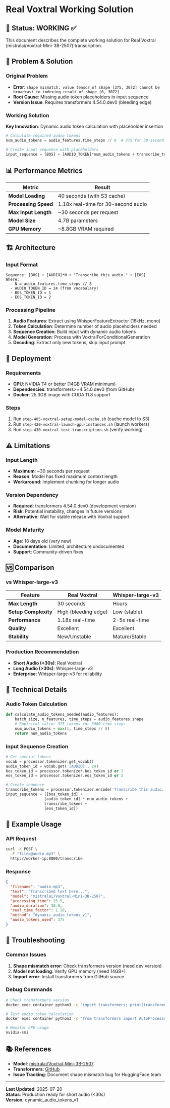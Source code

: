 # Real Voxtral Working Solution

## 🎉 Status: WORKING ✅

This document describes the complete working solution for Real Voxtral (mistralai/Voxtral-Mini-3B-2507) transcription.

## 🔧 Problem & Solution

### Original Problem
- **Error**: `shape mismatch: value tensor of shape [375, 3072] cannot be broadcast to indexing result of shape [0, 3072]`
- **Root Cause**: Missing audio token placeholders in input sequence
- **Version Issue**: Requires transformers 4.54.0.dev0 (bleeding edge)

### Working Solution
**Key Innovation**: Dynamic audio token calculation with placeholder insertion

```python
# Calculate required audio tokens
num_audio_tokens = audio_features.time_steps // 8  # 375 for 30-second audio

# Create input sequence with placeholders
input_sequence = [BOS] + [AUDIO_TOKEN]*num_audio_tokens + transcribe_tokens + [EOS]
```

## 📊 Performance Metrics

| Metric | Result |
|--------|--------|
| **Model Loading** | 40 seconds (with S3 cache) |
| **Processing Speed** | 1.18x real-time for 30-second audio |
| **Max Input Length** | ~30 seconds per request |
| **Model Size** | 4.7B parameters |
| **GPU Memory** | ~8.8GB VRAM required |

## 🏗️ Architecture

### Input Format
```
Sequence: [BOS] + [AUDIO]*N + "Transcribe this audio." + [EOS]
Where:
  - N = audio_features.time_steps // 8
  - AUDIO_TOKEN_ID = 24 (from vocabulary)
  - BOS_TOKEN_ID = 1
  - EOS_TOKEN_ID = 2
```

### Processing Pipeline
1. **Audio Features**: Extract using WhisperFeatureExtractor (16kHz, mono)
2. **Token Calculation**: Determine number of audio placeholders needed
3. **Sequence Creation**: Build input with dynamic audio tokens
4. **Model Generation**: Process with VoxtralForConditionalGeneration
5. **Decoding**: Extract only new tokens, skip input prompt

## 🚀 Deployment

### Requirements
- **GPU**: NVIDIA T4 or better (14GB VRAM minimum)
- **Dependencies**: transformers>=4.54.0.dev0 (from GitHub)
- **Docker**: 25.3GB image with CUDA 11.8 support

### Steps
1. Run `step-405-voxtral-setup-model-cache.sh` (cache model to S3)
2. Run `step-420-voxtral-launch-gpu-instances.sh` (launch workers)
3. Run `step-430-voxtral-test-transcription.sh` (verify working)

## ⚠️ Limitations

### Input Length
- **Maximum**: ~30 seconds per request
- **Reason**: Model has fixed maximum context length
- **Workaround**: Implement chunking for longer audio

### Version Dependency
- **Required**: transformers 4.54.0.dev0 (development version)
- **Risk**: Potential instability, changes in future versions
- **Alternative**: Wait for stable release with Voxtral support

### Model Maturity
- **Age**: 18 days old (very new)
- **Documentation**: Limited, architecture undocumented
- **Support**: Community-driven fixes

## 🆚 Comparison

### vs Whisper-large-v3
| Feature | Real Voxtral | Whisper-large-v3 |
|---------|--------------|-------------------|
| **Max Length** | 30 seconds | Hours |
| **Setup Complexity** | High (bleeding edge) | Low (stable) |
| **Performance** | 1.18x real-time | 2-5x real-time |
| **Quality** | Excellent | Excellent |
| **Stability** | New/Unstable | Mature/Stable |

### Production Recommendation
- **Short Audio (<30s)**: Real Voxtral
- **Long Audio (>30s)**: Whisper-large-v3
- **Enterprise**: Whisper-large-v3 for reliability

## 🔬 Technical Details

### Audio Token Calculation
```python
def calculate_audio_tokens_needed(audio_features):
    batch_size, n_features, time_steps = audio_features.shape
    # Empirical ratio: 375 tokens for 3000 time steps
    num_audio_tokens = max(1, time_steps // 8)
    return num_audio_tokens
```

### Input Sequence Creation
```python
# Get special tokens
vocab = processor.tokenizer.get_vocab()
audio_token_id = vocab.get('[AUDIO]', 24)
bos_token_id = processor.tokenizer.bos_token_id or 1
eos_token_id = processor.tokenizer.eos_token_id or 2

# Create sequence
transcribe_tokens = processor.tokenizer.encode('Transcribe this audio.', add_special_tokens=False)
input_sequence = ([bos_token_id] + 
                 [audio_token_id] * num_audio_tokens + 
                 transcribe_tokens + 
                 [eos_token_id])
```

## 📝 Example Usage

### API Request
```bash
curl -X POST \
  -F "file=@audio.mp3" \
  http://worker-ip:8000/transcribe
```

### Response
```json
{
  "filename": "audio.mp3",
  "text": "Transcribed text here...",
  "model": "mistralai/Voxtral-Mini-3B-2507",
  "processing_time": 25.5,
  "audio_duration": 30.0,
  "real_time_factor": 1.18,
  "method": "dynamic_audio_tokens_v1",
  "audio_tokens_used": 375
}
```

## 🐛 Troubleshooting

### Common Issues
1. **Shape mismatch error**: Check transformers version (need dev version)
2. **Model not loading**: Verify GPU memory (need 14GB+)
3. **Import error**: Install transformers from GitHub source

### Debug Commands
```bash
# Check transformers version
docker exec container python3 -c "import transformers; print(transformers.__version__)"

# Test audio token calculation
docker exec container python3 -c "from transformers import AutoProcessor; processor = AutoProcessor.from_pretrained('mistralai/Voxtral-Mini-3B-2507'); print('✅ Processor loaded')"

# Monitor GPU usage
nvidia-smi
```

## 📚 References

- **Model**: [mistralai/Voxtral-Mini-3B-2507](https://huggingface.co/mistralai/Voxtral-Mini-3B-2507)
- **Transformers**: [GitHub](https://github.com/huggingface/transformers)
- **Issue Tracking**: Document shape mismatch bug for HuggingFace team

---

**Last Updated**: 2025-07-20  
**Status**: Production ready for short audio (<30s)  
**Version**: dynamic_audio_tokens_v1